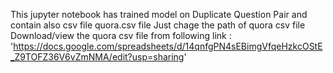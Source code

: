This jupyter notebook has trained model on Duplicate Question Pair and contain also csv file quora.csv file 
Just chage the path of quora csv file
Download/view the quora csv file from following link : 'https://docs.google.com/spreadsheets/d/14qnfgPN4sEBimgVfqeHzkcOStE_Z9TOFZ36V6vZmNMA/edit?usp=sharing'